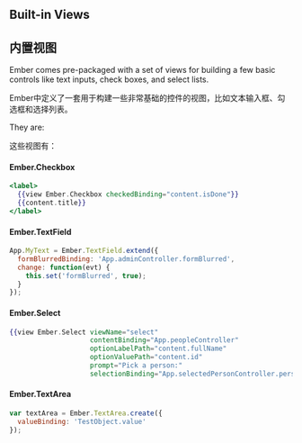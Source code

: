 ## Built-in Views

## 内置视图

Ember comes pre-packaged with a set of views for building a few basic controls like text inputs, check boxes, and select lists.

Ember中定义了一套用于构建一些非常基础的控件的视图，比如文本输入框、勾选框和选择列表。

They are:

这些视图有：

#### Ember.Checkbox

```handlebars
<label>
  {{view Ember.Checkbox checkedBinding="content.isDone"}}
  {{content.title}}
</label>
```

#### Ember.TextField

```javascript
App.MyText = Ember.TextField.extend({
  formBlurredBinding: 'App.adminController.formBlurred',
  change: function(evt) {
    this.set('formBlurred', true);
  }
});
```

#### Ember.Select

```handlebars
{{view Ember.Select viewName="select"
                    contentBinding="App.peopleController"
                    optionLabelPath="content.fullName"
                    optionValuePath="content.id"
                    prompt="Pick a person:"
                    selectionBinding="App.selectedPersonController.person"}}
```

#### Ember.TextArea

```javascript
var textArea = Ember.TextArea.create({
  valueBinding: 'TestObject.value'
});
```

